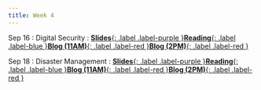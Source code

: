 ```yaml
---
title: Week 4
---
```


Sep 16
: Digital Security
: [**Slides**{: .label .label-purple }](#)[**Reading**{: .label .label-blue }](#)[**Blog (11AM)**{: .label .label-red }](https://canvas.vt.edu/courses/214894/assignments/2484441)[**Blog (2PM)**{: .label .label-red }](https://canvas.vt.edu/courses/214890/assignments/2484427)


Sep 18
: Disaster Management
: [**Slides**{: .label .label-purple }](#)[**Reading**{: .label .label-blue }](https://drive.google.com/file/d/1AcIm0XnTGEOG2-5_K_sx7InEswBjHP1H/view?usp=sharing)[**Blog (11AM)**{: .label .label-red }](https://canvas.vt.edu/courses/214894/assignments/2484443)[**Blog (2PM)**{: .label .label-red }](https://canvas.vt.edu/courses/214890/assignments/2484429)